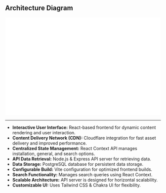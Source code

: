 ## Architecture Diagram
![Architecture](./assets/architech/architecture.svg)

---

 *   **Interactive User Interface:** React-based frontend for dynamic content rendering and user interaction.
*   **Content Delivery Network (CDN):** Cloudflare integration for fast asset delivery and improved performance.
*   **Centralized State Management:** React Context API manages installation, general, and search options.
*   **API Data Retrieval:** Node.js & Express API server for retrieving data.
*   **Data Storage:** PostgreSQL database for persistent data storage.
*   **Configurable Build:** Vite configuration for optimized frontend builds.
*   **Search Functionality:** Manages search queries using React Context.
*   **Scalable Architecture:** API server is designed for horizontal scalability.
*   **Customizable UI:** Uses Tailwind CSS & Chakra UI for flexibility. 
